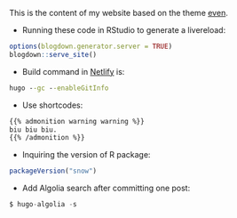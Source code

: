   This is the content of my website based on the theme [even](https://github.com/olOwOlo/hugo-theme-even).

- Running these code in RStudio to generate a livereload:

```r
options(blogdown.generator.server = TRUE)
blogdown::serve_site()
```
- Build command in [Netlify](https://app.netlify.com/account/sites) is:
  
```cmd
hugo --gc --enableGitInfo
```
- Use shortcodes:

```markdown
{{% admonition warning warning %}}
biu biu biu.
{{% /admonition %}}
```

- Inquiring the version of R package:

```r
packageVersion("snow")
```

- Add Algolia search after committing one post:

```go
$ hugo-algolia -s
```

